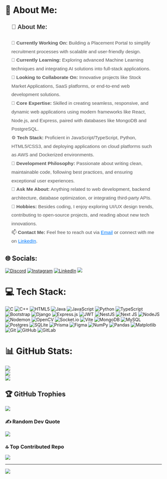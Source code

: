 # 💫 About Me:
<div style="font-family: Arial, sans-serif; line-height: 1.8; margin: 20px;">
  <p style="font-size: 1.4em; font-weight: bold; color: #333;">🌟 About Me:</p>
  <ul style="list-style-type: none; padding-left: 0; font-size: 1.1em; color: #555;">
    <li>🔭 <strong>Currently Working On:</strong> Building a Placement Portal to simplify recruitment processes with scalable and user-friendly design.</li>
    <li>🌱 <strong>Currently Learning:</strong> Exploring advanced Machine Learning techniques and integrating AI solutions into full-stack applications.</li>
    <li>👯 <strong>Looking to Collaborate On:</strong> Innovative projects like Stock Market Applications, SaaS platforms, or end-to-end web development solutions.</li>
    <li>💼 <strong>Core Expertise:</strong> Skilled in creating seamless, responsive, and dynamic web applications using modern frameworks like React, Node.js, and Express, paired with databases like MongoDB and PostgreSQL.</li>
    <li>⚙️ <strong>Tech Stack:</strong> Proficient in JavaScript/TypeScript, Python, HTML5/CSS3, and deploying applications on cloud platforms such as AWS and Dockerized environments.</li>
    <li>🎯 <strong>Development Philosophy:</strong> Passionate about writing clean, maintainable code, following best practices, and ensuring exceptional user experiences.</li>
    <li>💬 <strong>Ask Me About:</strong> Anything related to web development, backend architecture, database optimization, or integrating third-party APIs.</li>
    <li>🎨 <strong>Hobbies:</strong> Besides coding, I enjoy exploring UI/UX design trends, contributing to open-source projects, and reading about new tech innovations.</li>
    <li>📫 <strong>Contact Me:</strong> Feel free to reach out via <a href="mailto:udaynarwal72@gmail.com" style="color: #007BFF;">Email</a> or connect with me on <a href="https://linkedin.com/in/yourprofile](https://www.linkedin.com/in/uday-narwal-06a49a287/" style="color: #007BFF;">LinkedIn</a>.</li>
  </ul>
</div>



## 🌐 Socials:
[![Discord](https://img.shields.io/badge/Discord-%237289DA.svg?logo=discord&logoColor=white)](https://discord.gg/uday72) [![Instagram](https://img.shields.io/badge/Instagram-%23E4405F.svg?logo=Instagram&logoColor=white)](https://instagram.com/udaynarwal_) [![LinkedIn](https://img.shields.io/badge/LinkedIn-%230077B5.svg?logo=linkedin&logoColor=white)](https://linkedin.com/in/uday-narwal-06a49a287) [![](https://img.shields.io/badge/X-black.svg?logo=X&logoColor=white)](https://x.com/udaynarwal72) 

# 💻 Tech Stack:
![C](https://img.shields.io/badge/c-%2300599C.svg?style=for-the-badge&logo=c&logoColor=white) ![C++](https://img.shields.io/badge/c++-%2300599C.svg?style=for-the-badge&logo=c%2B%2B&logoColor=white) ![HTML5](https://img.shields.io/badge/html5-%23E34F26.svg?style=for-the-badge&logo=html5&logoColor=white) ![Java](https://img.shields.io/badge/java-%23ED8B00.svg?style=for-the-badge&logo=openjdk&logoColor=white) ![JavaScript](https://img.shields.io/badge/javascript-%23323330.svg?style=for-the-badge&logo=javascript&logoColor=%23F7DF1E) ![Python](https://img.shields.io/badge/python-3670A0?style=for-the-badge&logo=python&logoColor=ffdd54) ![TypeScript](https://img.shields.io/badge/typescript-%23007ACC.svg?style=for-the-badge&logo=typescript&logoColor=white) ![Bootstrap](https://img.shields.io/badge/bootstrap-%238511FA.svg?style=for-the-badge&logo=bootstrap&logoColor=white) ![Django](https://img.shields.io/badge/django-%23092E20.svg?style=for-the-badge&logo=django&logoColor=white) ![Express.js](https://img.shields.io/badge/express.js-%23404d59.svg?style=for-the-badge&logo=express&logoColor=%2361DAFB) ![JWT](https://img.shields.io/badge/JWT-black?style=for-the-badge&logo=JSON%20web%20tokens) ![NestJS](https://img.shields.io/badge/nestjs-%23E0234E.svg?style=for-the-badge&logo=nestjs&logoColor=white) ![Next JS](https://img.shields.io/badge/Next-black?style=for-the-badge&logo=next.js&logoColor=white) ![NodeJS](https://img.shields.io/badge/node.js-6DA55F?style=for-the-badge&logo=node.js&logoColor=white) ![Nodemon](https://img.shields.io/badge/NODEMON-%23323330.svg?style=for-the-badge&logo=nodemon&logoColor=%BBDEAD) ![OpenCV](https://img.shields.io/badge/opencv-%23white.svg?style=for-the-badge&logo=opencv&logoColor=white) ![Socket.io](https://img.shields.io/badge/Socket.io-black?style=for-the-badge&logo=socket.io&badgeColor=010101) ![Vite](https://img.shields.io/badge/vite-%23646CFF.svg?style=for-the-badge&logo=vite&logoColor=white) ![MongoDB](https://img.shields.io/badge/MongoDB-%234ea94b.svg?style=for-the-badge&logo=mongodb&logoColor=white) ![MySQL](https://img.shields.io/badge/mysql-4479A1.svg?style=for-the-badge&logo=mysql&logoColor=white) ![Postgres](https://img.shields.io/badge/postgres-%23316192.svg?style=for-the-badge&logo=postgresql&logoColor=white) ![SQLite](https://img.shields.io/badge/sqlite-%2307405e.svg?style=for-the-badge&logo=sqlite&logoColor=white) ![Prisma](https://img.shields.io/badge/Prisma-3982CE?style=for-the-badge&logo=Prisma&logoColor=white) ![Figma](https://img.shields.io/badge/figma-%23F24E1E.svg?style=for-the-badge&logo=figma&logoColor=white) ![NumPy](https://img.shields.io/badge/numpy-%23013243.svg?style=for-the-badge&logo=numpy&logoColor=white) ![Pandas](https://img.shields.io/badge/pandas-%23150458.svg?style=for-the-badge&logo=pandas&logoColor=white) ![Matplotlib](https://img.shields.io/badge/Matplotlib-%23ffffff.svg?style=for-the-badge&logo=Matplotlib&logoColor=black) ![Git](https://img.shields.io/badge/git-%23F05033.svg?style=for-the-badge&logo=git&logoColor=white) ![GitHub](https://img.shields.io/badge/github-%23121011.svg?style=for-the-badge&logo=github&logoColor=white) ![GitLab](https://img.shields.io/badge/gitlab-%23181717.svg?style=for-the-badge&logo=gitlab&logoColor=white)
# 📊 GitHub Stats:
![](https://github-readme-stats.vercel.app/api?username=udaynarwal72&theme=dark&hide_border=false&include_all_commits=true&count_private=true)<br/>
![](https://github-readme-streak-stats.herokuapp.com/?user=udaynarwal72&theme=dark&hide_border=false)<br/>
![](https://github-readme-stats.vercel.app/api/top-langs/?username=udaynarwal72&theme=dark&hide_border=false&include_all_commits=true&count_private=true&layout=compact)

## 🏆 GitHub Trophies
![](https://github-profile-trophy.vercel.app/?username=udaynarwal72&theme=radical&no-frame=false&no-bg=true&margin-w=4)

### ✍️ Random Dev Quote
![](https://quotes-github-readme.vercel.app/api?type=horizontal&theme=radical)

### 🔝 Top Contributed Repo
![](https://github-contributor-stats.vercel.app/api?username=udaynarwal72&limit=5&theme=dark&combine_all_yearly_contributions=true)

---
[![](https://visitcount.itsvg.in/api?id=udaynarwal72&icon=2&color=0)](https://visitcount.itsvg.in)

<!-- Proudly created with GPRM ( https://gprm.itsvg.in ) -->
